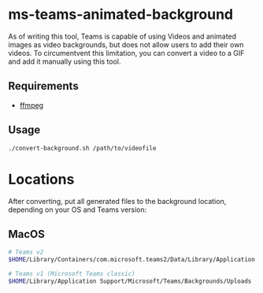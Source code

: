 # ms-teams-animated-background

As of writing this tool, Teams is capable of using Videos and animated images as video backgrounds, but does not allow users to add their own videos.
To circumentvent this limitation, you can convert a video to a GIF and add it manually using this tool.

## Requirements

- [ffmpeg](https://ffmpeg.org/)

## Usage

```
./convert-background.sh /path/to/videofile
```

# Locations

After converting, put all generated files to the background location, depending on your OS and Teams version:

## MacOS

```bash 
# Teams v2
$HOME/Library/Containers/com.microsoft.teams2/Data/Library/Application Support/Microsoft/MSTeams/Backgrounds/Uploads

# Teams v1 (Microsoft Teams classic)
$HOME/Library/Application Support/Microsoft/Teams/Backgrounds/Uploads
```